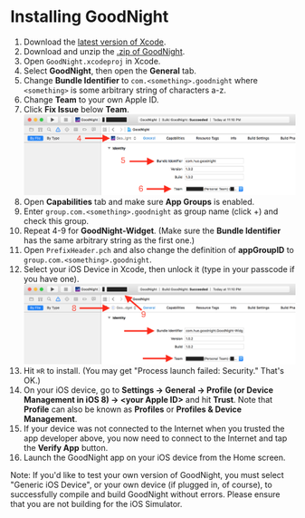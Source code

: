 # Installing GoodNight

1. Download the [latest version of Xcode][1].
2. Download and unzip the [.zip of GoodNight][2].
3. Open `GoodNight.xcodeproj` in Xcode.
4. Select **GoodNight**, then open the **General** tab.
5. Change **Bundle Identifier** to `com.<something>.goodnight` where
`<something>` is some arbitrary string of characters a-z.
6. Change **Team** to your own Apple ID.
7. Click **Fix Issue** below **Team**.
![help-img-1](help-img-1.png)
8. Open **Capabilities** tab and make sure **App Groups** is enabled. 
9. Enter `group.com.<something>.goodnight` as group name (click +) and check this group.
10. Repeat 4-9 for **GoodNight-Widget**. (Make sure the **Bundle Identifier** has
the same arbitrary string as the first one.)
11. Open `PrefixHeader.pch` and also change the definition of **appGroupID** to `group.com.<something>.goodnight`.
12. Select your iOS Device in Xcode, then unlock it (type in your passcode if you
have one).
![help-img-2](help-img-2.png)
13. Hit `⌘R` to install. (You may get "Process launch failed: Security." That's
OK.)
14. On your iOS device, go to **Settings → General → Profile (or Device Management in iOS 8) →
\<your Apple ID\>** and hit **Trust**.  Note that **Profile** can also be known as **Profiles** or **Profiles & Device Management**. 
15. If your device was not connected to the Internet when you trusted the app developer above, you now need to connect to the Internet and tap the **Verify App** button.
16. Launch the GoodNight app on your iOS device from the Home screen.

Note: If you'd like to test your own version of GoodNight, you must select
"Generic iOS Device", or your own device (if plugged in, of course), to
successfully compile and build GoodNight without errors. Please ensure that you
are not building for the iOS Simulator.

[1]: https://itunes.apple.com/us/app/xcode/id497799835
[2]: https://github.com/anthonya1999/GoodNight/archive/master.zip
